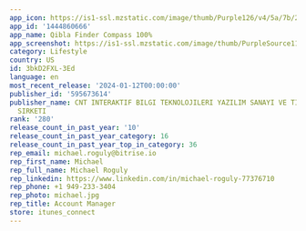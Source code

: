 ```yaml
---
app_icon: https://is1-ssl.mzstatic.com/image/thumb/Purple126/v4/5a/7b/29/5a7b29bd-5373-2996-450f-25d644c91462/AppIcon-0-0-1x_U007emarketing-0-7-0-0-85-220.png/1024x1024bb.png
app_id: '1444860666'
app_name: Qibla Finder Compass 100%
app_screenshot: https://is1-ssl.mzstatic.com/image/thumb/PurpleSource116/v4/f2/6d/7f/f26d7fd6-8ed4-fe09-f917-f973749c5069/78569b6c-8092-461c-b24d-bcdafaa52aff_1.jpg/1242x2688bb.png
category: Lifestyle
country: US
id: 3bkD2FXL-3Ed
language: en
most_recent_release: '2024-01-12T00:00:00'
publisher_id: '595673614'
publisher_name: CNT INTERAKTIF BILGI TEKNOLOJILERI YAZILIM SANAYI VE TICARET ANONIM
  SIRKETI
rank: '280'
release_count_in_past_year: '10'
release_count_in_past_year_category: 16
release_count_in_past_year_top_in_category: 36
rep_email: michael.roguly@bitrise.io
rep_first_name: Michael
rep_full_name: Michael Roguly
rep_linkedin: https://www.linkedin.com/in/michael-roguly-77376710
rep_phone: +1 949-233-3404
rep_photo: michael.jpg
rep_title: Account Manager
store: itunes_connect
---
```

